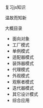 复习js知识

温故而知新

大概目录

- 面向对象
- 工厂模式
- 单例模式
- 适配器模式
- 装饰器模式
- 代理模式
- 外观模式
- 观察者模式
- 迭代器模式
- 其它设计模式
- 综合应用